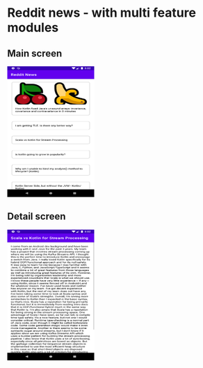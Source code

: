 # Reddit news - with multi feature modules 
 


## Main screen


<img src= "Screenshots/1.png" height = "300" width = "200">    

## Detail screen


<img src= "Screenshots/2.png" height = "300" width = "200">    